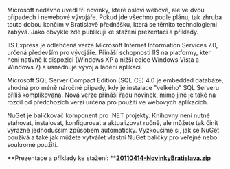 <!-- dcterms:identifier = aspnetcz#321 -->
<!-- dcterms:title = IIS Express, SQL Compact a NuGet: Příklady ke stažení -->
<!-- dcterms:abstract = Pokud jde všechno podle plánu, tak zhruba touto dobou končím v Bratislavě přednášku o třech nových technologiích pro vývojáře. Jako obvykle zde publikuji ke stažení prezentaci a příklady. -->
<!-- np9:categoryId = 6 -->
<!-- x4w:category = Akce a události -->
<!-- np9:authorId = 1 -->
<!-- np9:authorEmail = michal.valasek@altairis.cz -->
<!-- dcterms:creator = Michal Altair Valášek -->
<!-- dcterms:created = 2011-04-14T01:24:17.97+02:00 -->
<!-- dcterms:dateSubmitted = 2011-04-14T01:29:08.313+02:00 -->
<!-- dcterms:date = 2011-04-14T13:00:00+02:00 -->
<!-- x4w:pictureWidth = 150 -->
<!-- x4w:pictureHeight = 150 -->
<!-- x4w:pictureUrl = /perex-pictures/20110414-iis-express-sql-compact-a-nuget-priklady-ke-stazeni.png -->

Microsoft nedávno uvedl tři novinky, které osloví webové, ale ve dvou případech i newebové vývojáře. Pokud jde všechno podle plánu, tak zhruba touto dobou končím v Bratislavě přednášku, která se těmito technologiemi zabývá. Jako obvykle zde publikuji ke stažení prezentaci a příklady.

IIS Express je odlehčená verze Microsoft Internet Information Services 7.0, určená především pro vývojáře. Přináší schopnosti IIS na platformy, kter není nativně k dispozici (Windows XP a nižší edice Windows Vista a Windows 7) a usnadňuje vývoj a ladění aplikací.

Microsoft SQL Server Compact Edition (SQL CE) 4.0 je embedded databáze, vhodná pro méně náročné případy, kdy je instalace "velkého" SQL Serveru příliš komplikovaná. Nová verze přináší řadu novinek, mimo jiné je také na rozdíl od předchozích verzí určena pro použití ve webových aplikacích.

NuGet je balíčkovač komponent pro .NET projekty. Knihovny není nutné stahovat, instalovat, konfigurovat a aktualizovat ručně, ale můžete tak činit výrazně jednodušším způsobem automaticky. Vyzkoušíme si, jak se NuGet používá a také jak můžete vytvářet vlastní NuGet balíčky pro veřejné nebo soukromé použití.

**Prezentace a příklady ke stažení: **[**20110414-NovinkyBratislava.zip**](https://www.cdn.altairis.cz/Blog/2011/20110414-NovinkyBratislava.zip)
